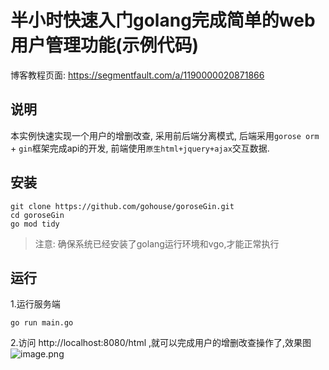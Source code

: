 # 半小时快速入门golang完成简单的web用户管理功能(示例代码)
博客教程页面: https://segmentfault.com/a/1190000020871866

## 说明
本实例快速实现一个用户的增删改查, 采用前后端分离模式, 后端采用`gorose orm` + `gin`框架完成api的开发, 前端使用`原生html+jquery+ajax`交互数据. 

## 安装
```shell script
git clone https://github.com/gohouse/goroseGin.git
cd goroseGin
go mod tidy
```
> 注意: 确保系统已经安装了golang运行环境和vgo,才能正常执行

## 运行
1.运行服务端
```shell script
go run main.go
```

2.访问 http://localhost:8080/html ,就可以完成用户的增删改查操作了,效果图  
![image.png](https://i.loli.net/2019/10/31/JUjda3RpOVqBZzS.png)
